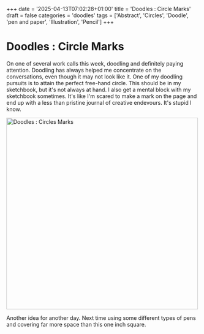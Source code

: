 +++
date = '2025-04-13T07:02:28+01:00'
title = 'Doodles : Circle Marks'
draft = false
categories = 'doodles'
tags = ['Abstract', 'Circles', 'Doodle', 'pen and paper', 'Illustration', 'Pencil']
+++

# Doodles : Circle Marks

On one of several work calls this week, doodling and definitely paying attention. Doodling has always helped me concentrate on the conversations, even though it may not look like it. One of my doodling pursuits is to attain the perfect free-hand circle. This should be in my sketchbook, but it's not always at hand. I also get a mental block with my sketchbook sometimes. It's like I'm scared to make a mark on the page and end up with a less than pristine journal of creative endevours. It's stupid I know.

<a data-flickr-embed="true" data-header="true" data-footer="true" href="https://www.flickr.com/photos/mydoghasnonose/53649029941/in/album-72177720319718318" title="Doodles : Circles Marks"><img src="https://live.staticflickr.com/65535/53649029941_37300dbb09.jpg" width="500" height="500" alt="Doodles : Circles Marks"/></a><script async src="//embedr.flickr.com/assets/client-code.js" charset="utf-8"></script>

Another idea for another day. Next time using some different types of pens and covering far more space than this one inch square.